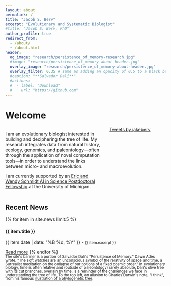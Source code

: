 ```yaml
---
layout: about
permalink: /
title: "Jacob S. Berv"
excerpt: "Evolutionary and Systematic Biologist"
#title: "Jacob S. Berv, PhD"
author_profile: true
redirect_from: 
  - /about/
  - /about.html
header:
  og_image: "research/persistence_of_memory-research.jpg"
  #image: "research/persistence_of_memory-about-header.jpg"
  overlay_image: "research/persistence_of_memory-about-header.jpg"
  overlay_filter: 0.35 # same as adding an opacity of 0.5 to a black background
  #caption: "**Salvador Dalí**"
  #actions:
  #  - label: "Download"
  #    url: "https://github.com"
---
```


# Welcome

<div class="wide-content">
  <div style="display: flex; flex-wrap: wrap; justify-content: space-between; align-items: flex-start;">
    <div class="content-area" style="width: 60%;">
      <p>I am an evolutionary biologist interested in building and deciphering the tree of life. My research integrates data from natural history, ecology, genomics, and paleontology&#8212;often through the application of novel computation tools&#8212;in order to understand the links between micro- and macroevolution.</p>
      <p>I am currently supported by an <a href="https://midas.umich.edu/news/michigan-institute-for-data-science-announces-new-fellows/">Eric and Wendy Schmidt AI in Science Postdoctoral Fellowship</a> at the University of Michigan.</p>
    </div>
    <div class="twitter-container" style="width: 35%;">
      <a class="twitter-timeline" data-width="300" data-height="300" data-theme="light" href="https://twitter.com/jakeberv?ref_src=twsrc%5Etfw">Tweets by jakeberv</a>
      <script async src="https://platform.twitter.com/widgets.js" charset="utf-8"></script>
    </div>
  </div>
</div>

<style>
  @media (max-width: 768px) {
    .twitter-container {
      display: none;
    }
    .content-area {
      width: 100% !important;
      margin: 0;
      padding: 0;
      box-sizing: border-box;
    }
    .wide-content {
      margin: 0;
      padding: 0;
      width: 100% !important;
    }
  }
</style>


## Recent News
{% for item in site.news limit:5 %}
  <h4 style="font-size: 1.00em;">{{ item.title }}</h4>
  <p>{{ item.date | date: "%B %d, %Y" }} - <span style="font-size: 0.85em;">{{ item.excerpt }}</span></p>
  <a href="{{ item.url | prepend: site.baseurl }}">Read more</a>
{% endfor %}

<br>

<small style="line-height: 1 !important; display: block; margin: 0;">
The site's banner is a portion of Salvador Dali's "Persistence of Memory." Dawn Adès wrote, "The soft watches are an unconscious symbol of the relativity of space and time, a Surrealist meditation on the collapse of our notions of a fixed cosmic order." In evolutionary biology, time is often relative and (outside of paleontology) rarely absolute. Dalí's olive tree with its cut branches, overlain by time, is a reminder of the challenges we face in understanding the tree of life. To the top left, an allusion to Charles Darwin's note, "I think", from his famous <a href="https://www.amnh.org/exhibitions/darwin/the-idea-takes-shape/i-think">illustration of a phylogenetic tree</a>.
</small>